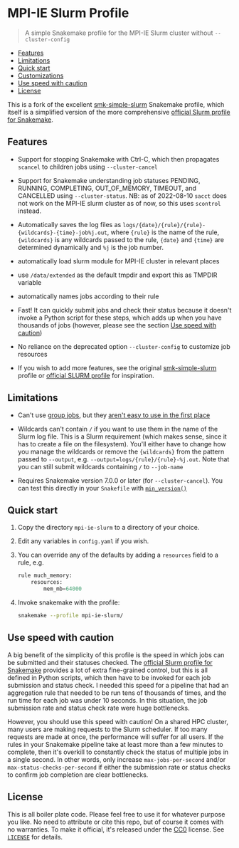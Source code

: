 # MPI-IE Slurm Profile

> A simple Snakemake profile for the MPI-IE Slurm cluster without `--cluster-config`

* [Features](#features)
* [Limitations](#limitations)
* [Quick start](#quick-start)
* [Customizations](#customizations)
* [Use speed with caution](#use-speed-with-caution)
* [License](#license)

This is a fork of the excellent [smk-simple-slurm][] Snakemake profile, which
itself is a simplified version of the more comprehensive [official Slurm
profile for Snakemake][slurm-official].

## Features

* Support for stopping Snakemake with Ctrl-C, which then propagates `scancel`
  to children jobs using `--cluster-cancel`

* Support for Snakemake understanding job statuses PENDING, RUNNING, COMPLETING,
  OUT_OF_MEMORY, TIMEOUT, and CANCELLED using `--cluster-status`. NB:
  as of 2022-08-10 `sacct` does not work on the MPI-IE slurm cluster as of now,
  so this uses `scontrol` instead.

* Automatically saves the log files as `logs/{date}/{rule}/{rule}-{wildcards}-{time}-job%j.out`,
  where `{rule}` is the name of the rule, `{wildcards}` is any wildcards passed
  to the rule, `{date}` and `{time}` are determined dynamically and `%j` is the
  job number.

* automatically load slurm module for MPI-IE cluster in relevant places

* use `/data/extended` as the default tmpdir and export this as TMPDIR variable

* automatically names jobs according to their rule

* Fast! It can quickly submit jobs and check their status because it doesn't
  invoke a Python script for these steps, which adds up when you have thousands
  of jobs (however, please see the section [Use speed with
  caution](#use-speed-with-caution))

* No reliance on the deprecated option `--cluster-config` to customize job
  resources

* If you wish to add more features, see the original [smk-simple-slurm][] profile or
  [official SLURM profile][slurm-official] for inspiration.

## Limitations

* Can't use [group jobs][grouping], but they [aren't easy to use in the first
  place][grouping-issue]

* Wildcards can't contain `/` if you want to use them in the name of the Slurm
  log file. This is a Slurm requirement (which makes sense, since it has to
  create a file on the filesystem). You'll either have to change how you manage
  the wildcards or remove the `{wildcards}` from the pattern passed to `--output`,
  e.g. `--output=logs/{rule}/{rule}-%j.out`.
  Note that you can still submit wildcards containing `/` to `--job-name`

* Requires Snakemake version 7.0.0 or later (for `--cluster-cancel`).
  You can test this directly in your `Snakefile` with [`min_version()`][min_version]

## Quick start

1. Copy the directory `mpi-ie-slurm` to a directory of your choice.

2. Edit any variables in `config.yaml` if you wish.

3. You can override any of the defaults by adding a `resources` field to a rule,
   e.g.

    ```python
    rule much_memory:
        resources:
            mem_mb=64000
    ```

4. Invoke snakemake with the profile:

    ```sh
    snakemake --profile mpi-ie-slurm/
    ```

## Use speed with caution

A big benefit of the simplicity of this profile is the speed in which jobs can
be submitted and their statuses checked. The [official Slurm profile for
Snakemake][slurm-official] provides a lot of extra fine-grained control, but
this is all defined in Python scripts, which then have to be invoked for each
job submission and status check. I needed this speed for a pipeline that had an
aggregation rule that needed to be run tens of thousands of times, and the run
time for each job was under 10 seconds. In this situation, the job submission
rate and status check rate were huge bottlenecks.

However, you should use this speed with caution! On a shared HPC cluster, many
users are making requests to the Slurm scheduler. If too many requests are made
at once, the performance will suffer for all users. If the rules in your
Snakemake pipeline take at least more than a few minutes to complete, then it's
overkill to constantly check the status of multiple jobs in a single second. In
other words, only increase `max-jobs-per-second` and/or
`max-status-checks-per-second` if either the submission rate or status checks to
confirm job completion are clear bottlenecks.

## License

This is all boiler plate code. Please feel free to use it for whatever purpose
you like. No need to attribute or cite this repo, but of course it comes with no
warranties. To make it official, it's released under the [CC0][] license. See
[`LICENSE`](LICENSE) for details.

[aws-parallelcluster]: https://aws.amazon.com/hpc/parallelcluster/
[cbrueffer]: https://github.com/cbrueffer
[CC0]: https://creativecommons.org/publicdomain/zero/1.0/
[changelog]: https://snakemake.readthedocs.io/en/stable/project_info/history.html
[cluster-cancel]: https://snakemake.readthedocs.io/en/stable/tutorial/additional_features.html#using-cluster-cancel
[cluster-config]: https://snakemake.readthedocs.io/en/stable/snakefiles/configuration.html#cluster-configuration-deprecated
[cluster-execution]: https://snakemake.readthedocs.io/en/stable/executing/cluster.html
[cluster-status]: https://snakemake.readthedocs.io/en/stable/tutorial/additional_features.html#using-cluster-status
[grouping]: https://snakemake.readthedocs.io/en/stable/executing/grouping.html
[grouping-issue]: https://github.com/snakemake/snakemake/issues/872
[min_version]: https://snakemake.readthedocs.io/en/stable/snakefiles/writing_snakefiles.html#depend-on-a-minimum-snakemake-version
[multi_cluster]: https://slurm.schedmd.com/multi_cluster.html
[no-cluster-status]: http://bluegenes.github.io/Using-Snakemake_Profiles/
[sichong-post]: https://www.sichong.site/workflow/2021/11/08/how-to-manage-workflow-with-resource-constraint.html
[slurm-official]: https://github.com/Snakemake-Profiles/slurm
[smk-simple-slurm]: https://github.com/jdblischak/smk-simple-slurm
[snakemake-aws-parallelcluster-slurm]: https://github.com/cbrueffer/snakemake-aws-parallelcluster-slurm
